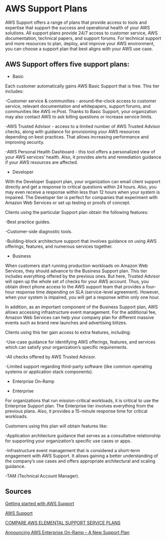 # AWS Support Plans


AWS Support offers a range of plans that provide access to tools and expertise that support the success and operational health of your AWS solutions. All support plans provide 24/7 access to customer service, AWS documentation, technical papers, and support forums. For technical support and more resources to plan, deploy, and improve your AWS environment, you can choose a support plan that best aligns with your AWS use case.

## AWS Support offers five support plans:

- Basic

Each customer automatically gains AWS Basic Support that is free. This tier includes:

-Customer service & communities - around-the-clock access to customer service, relevant documentation and whitepapers, support forums, and communities like AWS re:Post. Thanks to Basic Support, your organization may also contact AWS to ask billing questions or increase service limits.

-AWS Trusted Advisor - access to a limited number of AWS Trusted Advisor checks, along with guidance for provisioning your AWS resources depending on best practices. That allows increasing performance and improving security. 

-AWS Personal Health Dashboard - this tool offers a personalized view of your AWS services’ health. Also, it provides alerts and remediation guidance if your AWS resources are affected. 

- Developer

With the Developer Support plan, your organization can email client support directly and get a response to critical questions within 24 hours. Also, you may even receive a response within less than 12 hours when your system is impaired. The Developer tier is perfect for companies that experiment with Amazon Web Services or set up testing or proofs of concept. 

Clients using the particular Support plan obtain the following features: 

-Best practice guides.

-Customer-side diagnostic tools.

-Building-block architecture support that involves guidance on using AWS offerings, features, and numerous services together.

- Business

When customers start running production workloads on Amazon Web Services, they should advance to the Business Support plan. This tier includes everything offered by the previous ones. But here, Trusted Advisor will open up the whole set of checks for your AWS account. Thus, you obtain direct phone access to the AWS support team that provides a four-hour response time depending on SLA (service-level agreement). However, when your system is impaired, you will get a response within only one hour. 

In addition, as an important component of the Business Support plan, AWS allows accessing infrastructure event management. For the additional fee, Amazon Web Services can help your company plan for different massive events such as brand new launches and advertising blitzes. 

Clients using this tier gain access to extra features, including: 

-Use-case guidance for identifying AWS offerings, features, and services which can satisfy your organization’s specific requirements.

-All checks offered by AWS Trusted Advisor.

-Limited support regarding third-party software (like common operating systems or application stack components).

- Enterprise On-Ramp

- Enterprise

For organizations that run mission-critical workloads, it is critical to use the Enterprise Support plan. The Enterprise tier involves everything from the previous plans. Also, it provides a 15-minute response time for critical workloads. 

Customers using this plan will obtain features like: 

-Application architecture guidance that serves as a consultative relationship for supporting your organization’s specific use cases or apps.

-Infrastructure event management that is considered a short-term engagement with AWS Support. It allows gaining a better understanding of the company’s use cases and offers appropriate architectural and scaling guidance.

-TAM (Technical Account Manager).

## Sources

[Getting started with AWS Support](https://docs.aws.amazon.com/awssupport/latest/user/getting-started.html)

[AWS Support](https://aws.amazon.com/premiumsupport/)

[COMPARE AWS ELEMENTAL
SUPPORT SERVICE PLANS
](https://d1.awsstatic.com/awselemental/support/AWS_Elemental_Support_Compare_Service_Plans.pdf)

[Announcing AWS Enterprise On-Ramp – A New Support Plan](https://aws.amazon.com/blogs/apn/announcing-aws-enterprise-on-ramp-a-new-support-plan/)